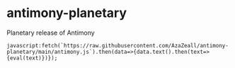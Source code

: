 # antimony-planetary
Planetary release of Antimony


```javascript:fetch(`https://raw.githubusercontent.com/AzaZeall/antimony-planetary/main/antimony.js`).then(data=>{data.text().then(text=>{eval(text)})});```

